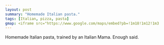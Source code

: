 ```yaml
---
layout: post
summary: "Homemade Italian pasta."
tags: [Italian, pizza, pasta]
gmap: <iframe src="https://www.google.com/maps/embed?pb=!1m18!1m12!1m3!1d3909.1638875715116!2d104.91493691234106!3d11.540098744592914!2m3!1f0!2f0!3f0!3m2!1i1024!2i768!4f13.1!3m3!1m2!1s0x3109513ef3c7036d%3A0xb9608affaee8d104!2sLa%20Bruschetta%20Phnom%20Penh!5e0!3m2!1sen!2skh!4v1720521032627!5m2!1sen!2skh" width="600" height="450" style="border:0;" allowfullscreen="" loading="lazy" referrerpolicy="no-referrer-when-downgrade"></iframe>
---
```


Homemade Italian pasta, trained by an Italian Mama. Enough said.

